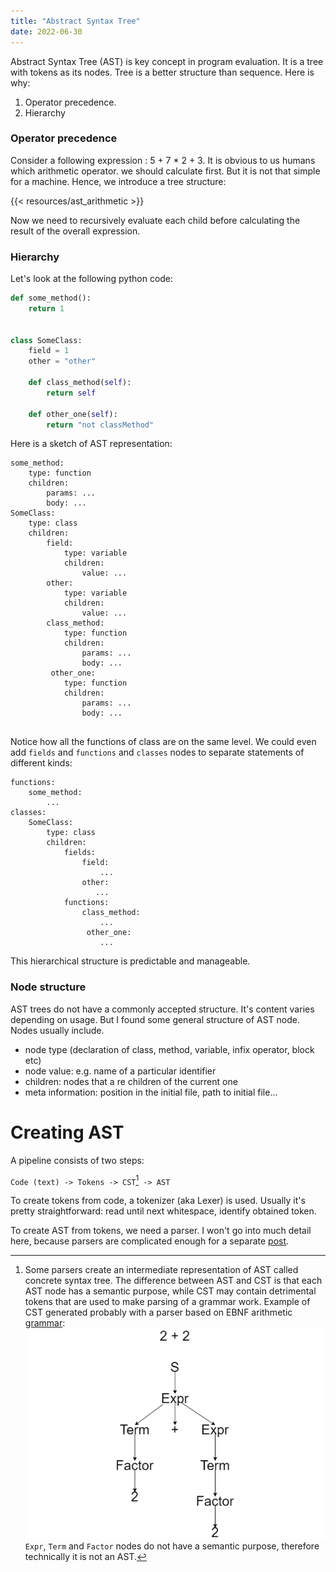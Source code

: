 ```yaml
---
title: "Abstract Syntax Tree"
date: 2022-06-30
---
```


Abstract Syntax Tree (AST) is key concept in program evaluation. It is a tree with
tokens as its nodes. Tree is a better structure than sequence. Here is why:

1. Operator precedence.
2. Hierarchy

### Operator precedence

Consider a following expression : 5 + 7 * 2 + 3. It is obvious to us humans which arithmetic
operator. we should calculate first. But it is not that simple for a machine.
Hence, we introduce a tree structure:

{{< resources/ast_arithmetic >}}

Now we need to recursively evaluate each child before calculating the result of the overall
expression.

### Hierarchy

Let's look at the following python code:

```python
def some_method():
    return 1


class SomeClass:
    field = 1
    other = "other"

    def class_method(self):
        return self

    def other_one(self):
        return "not classMethod"
```

Here is a sketch of AST representation:

```
some_method:
    type: function
    children:
        params: ...
        body: ...
SomeClass:
    type: class
    children:
        field:
            type: variable
            children:
                value: ...
        other:
            type: variable
            children:
                value: ...
        class_method:
            type: function
            children:
                params: ...
                body: ...
         other_one:
            type: function
            children:
                params: ...
                body: ...
        
```

Notice how all the functions of class are on the same level. We could even add `fields` and
`functions` and `classes` nodes to separate statements of different kinds:

```
functions:
    some_method:
        ...
classes:
    SomeClass:
        type: class
        children:
            fields:
                field:
                    ...
                other:
                   ...
            functions:
                class_method:
                    ...
                 other_one:
                    ...
```

This hierarchical structure is predictable and manageable.

### Node structure

AST trees do not have a commonly accepted structure. It's content varies depending on
usage. But I found some general structure of AST node. Nodes usually include.

* node type (declaration of class, method, variable, infix operator, block etc)
* node value: e.g. name of a particular identifier
* children: nodes that a re children of the current one
* meta information: position in the initial file, path to initial file...

# Creating AST

A pipeline consists of two steps:

`Code (text) -> Tokens -> CST`[^1]` -> AST`

To create tokens from code, a tokenizer (aka Lexer) is used. Usually it's pretty straightforward:
read until next whitespace, identify obtained token.

To create AST from tokens, we need a parser. I won't go into much detail here, because parsers are
complicated enough for a separate [post](programming/parsers). 

[^1]: Some parsers create an intermediate representation of AST called concrete syntax tree. The
difference between AST and CST is that each AST node has a semantic purpose, while CST may contain
detrimental tokens that are used to make parsing of a grammar work. Example of CST generated probably
with a parser based on EBNF arithmetic [grammar](programming/introduction-to-grammars):
![cst.png](programming/images/cst.png)
`Expr`, `Term` and `Factor` nodes do not have a semantic purpose, therefore technically it is not
an AST.
